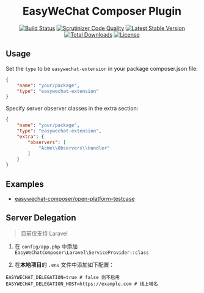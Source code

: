 <p align="center">
    <h1 align="center">EasyWeChat Composer Plugin</h1>
</p>

<p align="center">
    <a href="https://travis-ci.org/mingyoung/easywechat-composer"><img src="https://travis-ci.org/mingyoung/easywechat-composer.svg" alt="Build Status"></a>
    <a href="https://scrutinizer-ci.com/g/mingyoung/easywechat-composer/?branch=master"><img src="https://scrutinizer-ci.com/g/mingyoung/easywechat-composer/badges/quality-score.png?b=master" alt="Scrutinizer Code Quality"></a>
    <a href="https://packagist.org/packages/easywechat-composer/easywechat-composer"><img src="https://poser.pugx.org/easywechat-composer/easywechat-composer/v/stable.svg" alt="Latest Stable Version"></a>
    <a href="https://packagist.org/packages/easywechat-composer/easywechat-composer"><img src="https://poser.pugx.org/easywechat-composer/easywechat-composer/d/total.svg" alt="Total Downloads"></a>
    <a href="https://packagist.org/packages/easywechat-composer/easywechat-composer"><img src="https://poser.pugx.org/easywechat-composer/easywechat-composer/license.svg" alt="License"></a>
</p>

Usage
---

Set the `type` to be `easywechat-extension` in your package composer.json file:

```json
{
    "name": "your/package",
    "type": "easywechat-extension"
}
```

Specify server observer classes in the extra section:

```json
{
    "name": "your/package",
    "type": "easywechat-extension",
    "extra": {
        "observers": [
            "Acme\\Observers\\Handler"
        ]
    }
}
```

Examples
---
* [easywechat-composer/open-platform-testcase](https://github.com/mingyoung/open-platform-testcase)

Server Delegation
---

> 目前仅支持 Laravel

1. 在 `config/app.php` 中添加 `EasyWeChatComposer\Laravel\ServiceProvider::class`

2. 在**本地项目**的 `.env` 文件中添加如下配置：

```
EASYWECHAT_DELEGATION=true # false 则不启用
EASYWECHAT_DELEGATION_HOST=https://example.com # 线上域名
```
